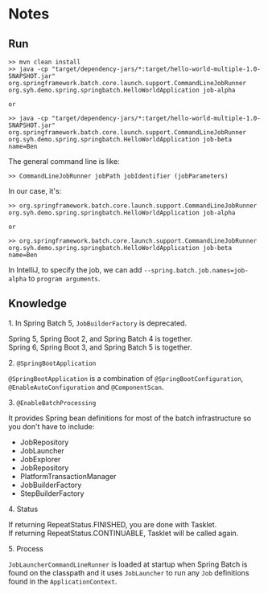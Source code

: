 # Notes

## Run
```
>> mvn clean install
>> java -cp "target/dependency-jars/*:target/hello-world-multiple-1.0-SNAPSHOT.jar" org.springframework.batch.core.launch.support.CommandLineJobRunner org.syh.demo.spring.springbatch.HelloWorldApplication job-alpha

or

>> java -cp "target/dependency-jars/*:target/hello-world-multiple-1.0-SNAPSHOT.jar" org.springframework.batch.core.launch.support.CommandLineJobRunner org.syh.demo.spring.springbatch.HelloWorldApplication job-beta name=Ben
```

The general command line is like:
```
>> CommandLineJobRunner jobPath jobIdentifier (jobParameters)
```
In our case, it's:
```
>> org.springframework.batch.core.launch.support.CommandLineJobRunner org.syh.demo.spring.springbatch.HelloWorldApplication job-alpha

or

>> org.springframework.batch.core.launch.support.CommandLineJobRunner org.syh.demo.spring.springbatch.HelloWorldApplication job-beta name=Ben
```

In IntelliJ, to specify the job, we can add `--spring.batch.job.names=job-alpha` to `program arguments`.

## Knowledge
1\. In Spring Batch 5, `JobBuilderFactory` is deprecated.

Spring 5, Spring Boot 2, and Spring Batch 4 is together.  
Spring 6, Spring Boot 3, and Spring Batch 5 is together.

2\. `@SpringBootApplication`

`@SpringBootApplication` is a combination of `@SpringBootConfiguration`, `@EnableAutoConfiguration` and `@ComponentScan`.

3\. `@EnableBatchProcessing`

It provides Spring bean definitions for most of the batch infrastructure so you don't have to include:  
- JobRepository
- JobLauncher
- JobExplorer
- JobRepository
- PlatformTransactionManager
- JobBuilderFactory
- StepBuilderFactory

4\. Status

If returning RepeatStatus.FINISHED, you are done with Tasklet.  
If returning RepeatStatus.CONTINUABLE, Tasklet will be called again.

5\. Process

`JobLauncherCommandLineRunner` is loaded at startup when Spring Batch is found on the classpath and it uses `JobLauncher` to run any `Job` definitions found in the `ApplicationContext`.
